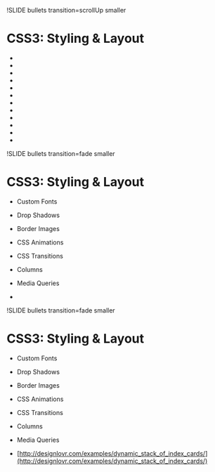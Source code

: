 !SLIDE bullets transition=scrollUp smaller
# CSS3: Styling & Layout #

* &nbsp;
* &nbsp;
* &nbsp;
* &nbsp;
* &nbsp;
* &nbsp;
* &nbsp;
* &nbsp;
* &nbsp;
* &nbsp;
* &nbsp;
* &nbsp;


!SLIDE bullets transition=fade smaller
# CSS3: Styling & Layout #

* Custom Fonts
* Drop Shadows
* Border Images
* CSS Animations
* CSS Transitions
* Columns
* Media Queries

* &nbsp;

!SLIDE bullets transition=fade smaller
# CSS3: Styling & Layout #

* Custom Fonts
* Drop Shadows
* Border Images
* CSS Animations
* CSS Transitions
* Columns
* Media Queries

* [http://designlovr.com/examples/dynamic_stack_of_index_cards/](http://designlovr.com/examples/dynamic_stack_of_index_cards/)